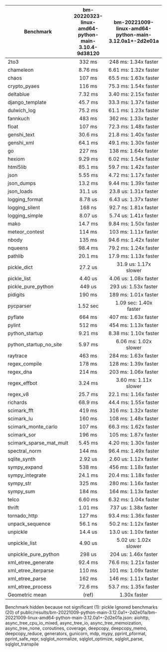 | Benchmark               | bm-20220323-linux-amd64-python-main-3.10.4-9d38120 | bm-20221009-linux-amd64-python-main-3.12.0a1+-2d2e01a |
|-------------------------|:--------------------------------------------------:|:-----------------------------------------------------:|
| 2to3                    | 332 ms                                             | 248 ms: 1.34x faster                                  |
| chameleon               | 8.76 ms                                            | 6.61 ms: 1.32x faster                                 |
| chaos                   | 107 ms                                             | 65.5 ms: 1.63x faster                                 |
| crypto_pyaes            | 116 ms                                             | 75.3 ms: 1.54x faster                                 |
| deltablue               | 7.32 ms                                            | 3.40 ms: 2.15x faster                                 |
| django_template         | 45.7 ms                                            | 33.3 ms: 1.37x faster                                 |
| dulwich_log             | 75.2 ms                                            | 61.1 ms: 1.23x faster                                 |
| fannkuch                | 483 ms                                             | 362 ms: 1.33x faster                                  |
| float                   | 107 ms                                             | 72.3 ms: 1.48x faster                                 |
| genshi_text             | 30.6 ms                                            | 21.8 ms: 1.40x faster                                 |
| genshi_xml              | 64.1 ms                                            | 49.1 ms: 1.30x faster                                 |
| go                      | 227 ms                                             | 138 ms: 1.64x faster                                  |
| hexiom                  | 9.29 ms                                            | 6.02 ms: 1.54x faster                                 |
| html5lib                | 85.1 ms                                            | 59.7 ms: 1.42x faster                                 |
| json                    | 5.55 ms                                            | 4.72 ms: 1.17x faster                                 |
| json_dumps              | 13.2 ms                                            | 9.44 ms: 1.39x faster                                 |
| json_loads              | 31.1 us                                            | 23.8 us: 1.31x faster                                 |
| logging_format          | 8.78 us                                            | 6.43 us: 1.37x faster                                 |
| logging_silent          | 168 ns                                             | 92.7 ns: 1.81x faster                                 |
| logging_simple          | 8.07 us                                            | 5.74 us: 1.41x faster                                 |
| mako                    | 14.7 ms                                            | 9.84 ms: 1.50x faster                                 |
| meteor_contest          | 114 ms                                             | 103 ms: 1.11x faster                                  |
| nbody                   | 135 ms                                             | 94.6 ms: 1.42x faster                                 |
| nqueens                 | 98.4 ms                                            | 79.2 ms: 1.24x faster                                 |
| pathlib                 | 20.1 ms                                            | 17.9 ms: 1.13x faster                                 |
| pickle_dict             | 27.2 us                                            | 31.9 us: 1.17x slower                                 |
| pickle_list             | 4.40 us                                            | 4.06 us: 1.08x faster                                 |
| pickle_pure_python      | 449 us                                             | 293 us: 1.53x faster                                  |
| pidigits                | 190 ms                                             | 189 ms: 1.01x faster                                  |
| pycparser               | 1.52 sec                                           | 1.09 sec: 1.40x faster                                |
| pyflate                 | 664 ms                                             | 407 ms: 1.63x faster                                  |
| pylint                  | 512 ms                                             | 454 ms: 1.13x faster                                  |
| python_startup          | 9.21 ms                                            | 8.38 ms: 1.10x faster                                 |
| python_startup_no_site  | 5.97 ms                                            | 6.06 ms: 1.02x slower                                 |
| raytrace                | 463 ms                                             | 284 ms: 1.63x faster                                  |
| regex_compile           | 178 ms                                             | 128 ms: 1.39x faster                                  |
| regex_dna               | 214 ms                                             | 203 ms: 1.06x faster                                  |
| regex_effbot            | 3.24 ms                                            | 3.60 ms: 1.11x slower                                 |
| regex_v8                | 25.7 ms                                            | 22.1 ms: 1.16x faster                                 |
| richards                | 68.9 ms                                            | 44.4 ms: 1.55x faster                                 |
| scimark_fft             | 419 ms                                             | 316 ms: 1.32x faster                                  |
| scimark_lu              | 160 ms                                             | 108 ms: 1.48x faster                                  |
| scimark_monte_carlo     | 107 ms                                             | 66.3 ms: 1.62x faster                                 |
| scimark_sor             | 196 ms                                             | 105 ms: 1.87x faster                                  |
| scimark_sparse_mat_mult | 5.45 ms                                            | 4.20 ms: 1.30x faster                                 |
| spectral_norm           | 144 ms                                             | 96.4 ms: 1.49x faster                                 |
| sqlite_synth            | 2.92 us                                            | 2.60 us: 1.12x faster                                 |
| sympy_expand            | 538 ms                                             | 456 ms: 1.18x faster                                  |
| sympy_integrate         | 24.1 ms                                            | 20.4 ms: 1.18x faster                                 |
| sympy_str               | 325 ms                                             | 280 ms: 1.16x faster                                  |
| sympy_sum               | 184 ms                                             | 164 ms: 1.13x faster                                  |
| telco                   | 6.60 ms                                            | 6.32 ms: 1.04x faster                                 |
| thrift                  | 1.01 ms                                            | 737 us: 1.38x faster                                  |
| tornado_http            | 127 ms                                             | 93.4 ms: 1.36x faster                                 |
| unpack_sequence         | 56.1 ns                                            | 50.2 ns: 1.12x faster                                 |
| unpickle                | 14.4 us                                            | 13.0 us: 1.10x faster                                 |
| unpickle_list           | 4.90 us                                            | 5.02 us: 1.02x slower                                 |
| unpickle_pure_python    | 298 us                                             | 204 us: 1.46x faster                                  |
| xml_etree_generate      | 92.4 ms                                            | 76.6 ms: 1.21x faster                                 |
| xml_etree_iterparse     | 110 ms                                             | 101 ms: 1.09x faster                                  |
| xml_etree_parse         | 162 ms                                             | 146 ms: 1.11x faster                                  |
| xml_etree_process       | 72.6 ms                                            | 53.7 ms: 1.35x faster                                 |
| Geometric mean          | (ref)                                              | 1.30x faster                                          |

Benchmark hidden because not significant (1): pickle
Ignored benchmarks (20) of public/results/bm-20221009-python-main-3.12.0a1+-2d2e01a/bm-20221009-linux-amd64-python-main-3.12.0a1+-2d2e01a.json: aiohttp, async_tree_cpu_io_mixed, async_tree_io, async_tree_memoization, async_tree_none, coroutines, coverage, deepcopy, deepcopy_memo, deepcopy_reduce, generators, gunicorn, mdp, mypy, pprint_pformat, pprint_safe_repr, sqlglot_normalize, sqlglot_optimize, sqlglot_parse, sqlglot_transpile
